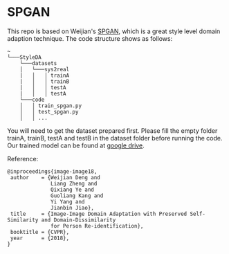 # SPGAN
This repo is based on Weijian's [SPGAN](https://github.com/Simon4Yan/eSPGAN), which is a great style level domain adaption technique. The code structure shows as follows:

```
~
└───StyleDA
    └───datasets
    │   └───sys2real
    |   │   │ trainA
    |   │   │ trainB
    |   │   │ testA
    |   │   │ testA
    └───code
    │   │ train_spgan.py
    │   │ test_spgan.py
    │   │ ...
```

You will need to get the dataset prepared first. Please fill the empty folder trainA, trainB, testA and testB in the dataset folder before running the code. Our trained model can be found at [google drive](https://drive.google.com/open?id=1bFX1KxNcBkyxWXdO_hOmP6t-GPATO9hK).

Reference:

```
@inproceedings{image-image18,
 author    = {Weijian Deng and
              Liang Zheng and
              Qixiang Ye and
              Guoliang Kang and
              Yi Yang and
              Jianbin Jiao},
 title     = {Image-Image Domain Adaptation with Preserved Self-Similarity and Domain-Dissimilarity
              for Person Re-identification},
 booktitle = {CVPR},
 year      = {2018},
}
```
